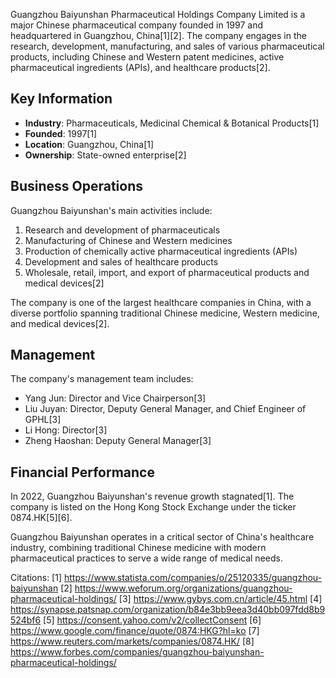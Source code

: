 Guangzhou Baiyunshan Pharmaceutical Holdings Company Limited is a major Chinese pharmaceutical company founded in 1997 and headquartered in Guangzhou, China[1][2]. The company engages in the research, development, manufacturing, and sales of various pharmaceutical products, including Chinese and Western patent medicines, active pharmaceutical ingredients (APIs), and healthcare products[2].

## Key Information

- **Industry**: Pharmaceuticals, Medicinal Chemical & Botanical Products[1]
- **Founded**: 1997[1]
- **Location**: Guangzhou, China[1]
- **Ownership**: State-owned enterprise[2]

## Business Operations

Guangzhou Baiyunshan's main activities include:

1. Research and development of pharmaceuticals
2. Manufacturing of Chinese and Western medicines
3. Production of chemically active pharmaceutical ingredients (APIs)
4. Development and sales of healthcare products
5. Wholesale, retail, import, and export of pharmaceutical products and medical devices[2]

The company is one of the largest healthcare companies in China, with a diverse portfolio spanning traditional Chinese medicine, Western medicine, and medical devices[2].

## Management

The company's management team includes:

- Yang Jun: Director and Vice Chairperson[3]
- Liu Juyan: Director, Deputy General Manager, and Chief Engineer of GPHL[3]
- Li Hong: Director[3]
- Zheng Haoshan: Deputy General Manager[3]

## Financial Performance

In 2022, Guangzhou Baiyunshan's revenue growth stagnated[1]. The company is listed on the Hong Kong Stock Exchange under the ticker 0874.HK[5][6].

Guangzhou Baiyunshan operates in a critical sector of China's healthcare industry, combining traditional Chinese medicine with modern pharmaceutical practices to serve a wide range of medical needs.

Citations:
[1] https://www.statista.com/companies/o/25120335/guangzhou-baiyunshan
[2] https://www.weforum.org/organizations/guangzhou-pharmaceutical-holdings/
[3] https://www.gybys.com.cn/article/45.html
[4] https://synapse.patsnap.com/organization/b84e3bb9eea3d40bb097fdd8b9524bf6
[5] https://consent.yahoo.com/v2/collectConsent
[6] https://www.google.com/finance/quote/0874:HKG?hl=ko
[7] https://www.reuters.com/markets/companies/0874.HK/
[8] https://www.forbes.com/companies/guangzhou-baiyunshan-pharmaceutical-holdings/